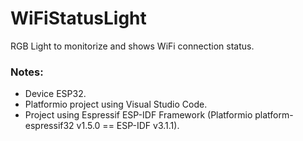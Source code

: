 # WiFiStatusLight

RGB Light to monitorize and shows WiFi connection status.

### Notes:
- Device ESP32.
- Platformio project using Visual Studio Code.
- Project using Espressif ESP-IDF Framework (Platformio platform-espressif32 v1.5.0 == ESP-IDF v3.1.1).
